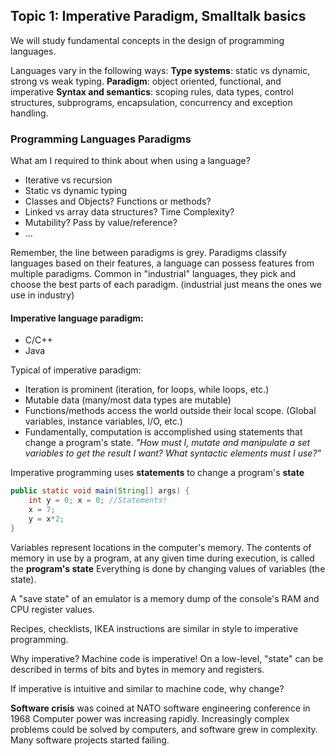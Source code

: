 ## Topic 1: Imperative Paradigm, Smalltalk basics

We will study fundamental concepts in the design of programming languages.

Languages vary in the following ways:
**Type systems**: static vs dynamic, strong vs weak typing.
**Paradigm**: object oriented, functional, and imperative
**Syntax and semantics**: scoping rules, data types, control structures, subprograms, encapsulation, concurrency and exception handling.


### Programming Languages Paradigms
What am I required to think about when using a language?
- Iterative vs recursion
- Static vs dynamic typing
- Classes and Objects? Functions or methods?
- Linked vs array data structures? Time Complexity?
- Mutability? Pass by value/reference?
- ...

Remember, the line between paradigms is grey.
Paradigms classify languages based on their features, a language can possess features from multiple paradigms.
Common in "industrial" languages, they pick and choose the best parts of each paradigm.
(industrial just means the ones we use in industry)

#### Imperative language paradigm: 
- C/C++
- Java

Typical of imperative paradigm:
- Iteration is prominent (iteration, for loops, while loops, etc.)
- Mutable data (many/most data types are mutable)
- Functions/methods access the world outside their local scope. (Global variables, instance variables, I/O, etc.)
- Fundamentally, computation is accomplished using statements that change a program's state. 
*"How must I, mutate and manipulate a set variables to get the result I want? What syntactic elements must I use?"*

Imperative programming uses **statements** to change a program's **state**
```java
public static void main(String[] args) {
	int y = 0; x = 0; //Statements!
	x = 7;
	y = x*2;
}
```
Variables represent locations in the computer's memory.
The contents of memory in use by a program, at any given time during execution, is called the **program's state**
Everything is done by changing values of variables (the state).

A "save state" of an emulator is a memory dump of the console's RAM and CPU register values.

Recipes, checklists, IKEA instructions are similar in style to imperative programming.

Why imperative?
Machine code is imperative! On a low-level, "state" can be described in terms of bits and bytes in memory and registers.

If imperative is intuitive and similar to machine code, why change?

**Software crisis** was coined at NATO software engineering conference in 1968
Computer power was increasing rapidly. Increasingly complex problems could be solved by computers, and software grew in complexity. 
Many software projects started failing.